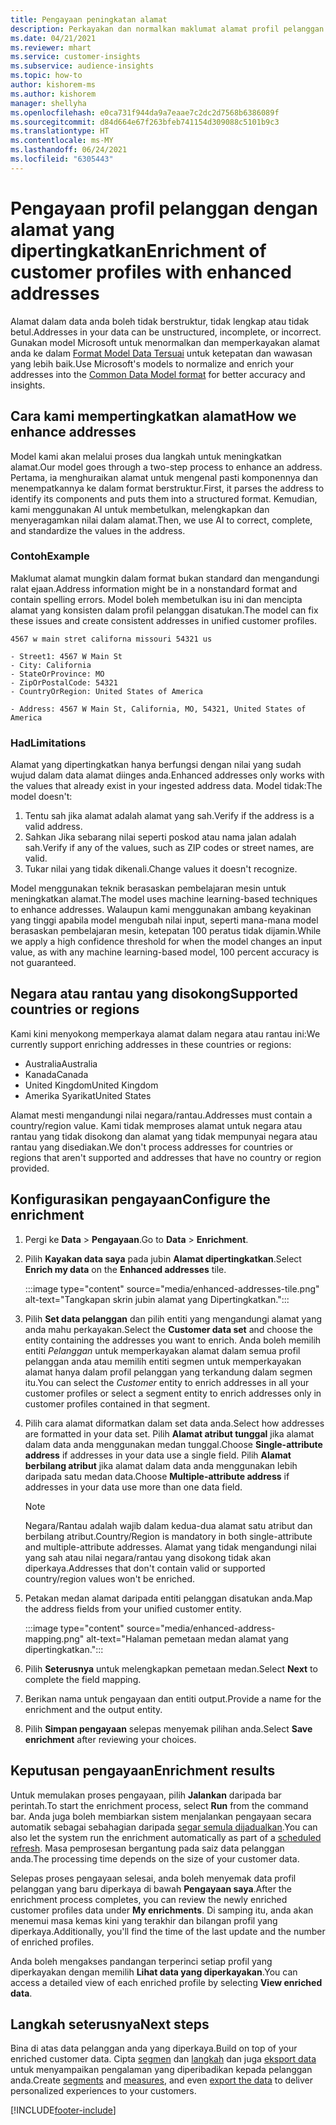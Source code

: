 ```yaml
---
title: Pengayaan peningkatan alamat
description: Perkayakan dan normalkan maklumat alamat profil pelanggan dengan model Microsoft.
ms.date: 04/21/2021
ms.reviewer: mhart
ms.service: customer-insights
ms.subservice: audience-insights
ms.topic: how-to
author: kishorem-ms
ms.author: kishorem
manager: shellyha
ms.openlocfilehash: e0ca731f944da9a7eaae7c2dc2d7568b6386089f
ms.sourcegitcommit: d84d664e67f263bfeb741154d309088c5101b9c3
ms.translationtype: HT
ms.contentlocale: ms-MY
ms.lasthandoff: 06/24/2021
ms.locfileid: "6305443"
---
```

# <a name="enrichment-of-customer-profiles-with-enhanced-addresses"></a><span data-ttu-id="7e600-103">Pengayaan profil pelanggan dengan alamat yang dipertingkatkan</span><span class="sxs-lookup"><span data-stu-id="7e600-103">Enrichment of customer profiles with enhanced addresses</span></span>

<span data-ttu-id="7e600-104">Alamat dalam data anda boleh tidak berstruktur, tidak lengkap atau tidak betul.</span><span class="sxs-lookup"><span data-stu-id="7e600-104">Addresses in your data can be unstructured, incomplete, or incorrect.</span></span> <span data-ttu-id="7e600-105">Gunakan model Microsoft untuk menormalkan dan memperkayakan alamat anda ke dalam [Format Model Data Tersuai](/common-data-model/schema/core/applicationcommon/address) untuk ketepatan dan wawasan yang lebih baik.</span><span class="sxs-lookup"><span data-stu-id="7e600-105">Use Microsoft's models to normalize and enrich your addresses into the [Common Data Model format](/common-data-model/schema/core/applicationcommon/address) for better accuracy and insights.</span></span>

## <a name="how-we-enhance-addresses"></a><span data-ttu-id="7e600-106">Cara kami mempertingkatkan alamat</span><span class="sxs-lookup"><span data-stu-id="7e600-106">How we enhance addresses</span></span>

<span data-ttu-id="7e600-107">Model kami akan melalui proses dua langkah untuk meningkatkan alamat.</span><span class="sxs-lookup"><span data-stu-id="7e600-107">Our model goes through a two-step process to enhance an address.</span></span> <span data-ttu-id="7e600-108">Pertama, ia menghuraikan alamat untuk mengenal pasti komponennya dan menempatkannya ke dalam format berstruktur.</span><span class="sxs-lookup"><span data-stu-id="7e600-108">First, it parses the address to identify its components and puts them into a structured format.</span></span> <span data-ttu-id="7e600-109">Kemudian, kami menggunakan AI untuk membetulkan, melengkapkan dan menyeragamkan nilai dalam alamat.</span><span class="sxs-lookup"><span data-stu-id="7e600-109">Then, we use AI to correct, complete, and standardize the values in the address.</span></span>

### <a name="example"></a><span data-ttu-id="7e600-110">Contoh</span><span class="sxs-lookup"><span data-stu-id="7e600-110">Example</span></span>

<span data-ttu-id="7e600-111">Maklumat alamat mungkin dalam format bukan standard dan mengandungi ralat ejaan.</span><span class="sxs-lookup"><span data-stu-id="7e600-111">Address information might be in a nonstandard format and contain spelling errors.</span></span> <span data-ttu-id="7e600-112">Model boleh membetulkan isu ini dan mencipta alamat yang konsisten dalam profil pelanggan disatukan.</span><span class="sxs-lookup"><span data-stu-id="7e600-112">The model can fix these issues and create consistent addresses in unified customer profiles.</span></span>

```Input
4567 w main stret californa missouri 54321 us
```

```Output
- Street1: 4567 W Main St
- City: California
- StateOrProvince: MO
- ZipOrPostalCode: 54321
- CountryOrRegion: United States of America

- Address: 4567 W Main St, California, MO, 54321, United States of America
```

### <a name="limitations"></a><span data-ttu-id="7e600-113">Had</span><span class="sxs-lookup"><span data-stu-id="7e600-113">Limitations</span></span>

<span data-ttu-id="7e600-114">Alamat yang dipertingkatkan hanya berfungsi dengan nilai yang sudah wujud dalam data alamat diinges anda.</span><span class="sxs-lookup"><span data-stu-id="7e600-114">Enhanced addresses only works with the values that already exist in your ingested address data.</span></span> <span data-ttu-id="7e600-115">Model tidak:</span><span class="sxs-lookup"><span data-stu-id="7e600-115">The model doesn't:</span></span> 

1. <span data-ttu-id="7e600-116">Tentu sah jika alamat adalah alamat yang sah.</span><span class="sxs-lookup"><span data-stu-id="7e600-116">Verify if the address is a valid address.</span></span>
2. <span data-ttu-id="7e600-117">Sahkan Jika sebarang nilai seperti poskod atau nama jalan adalah sah.</span><span class="sxs-lookup"><span data-stu-id="7e600-117">Verify if any of the values, such as ZIP codes or street names, are valid.</span></span>
3. <span data-ttu-id="7e600-118">Tukar nilai yang tidak dikenali.</span><span class="sxs-lookup"><span data-stu-id="7e600-118">Change values it doesn't recognize.</span></span>

<span data-ttu-id="7e600-119">Model menggunakan teknik berasaskan pembelajaran mesin untuk meningkatkan alamat.</span><span class="sxs-lookup"><span data-stu-id="7e600-119">The model uses machine learning-based techniques to enhance addresses.</span></span> <span data-ttu-id="7e600-120">Walaupun kami menggunakan ambang keyakinan yang tinggi apabila model mengubah nilai input, seperti mana-mana model berasaskan pembelajaran mesin, ketepatan 100 peratus tidak dijamin.</span><span class="sxs-lookup"><span data-stu-id="7e600-120">While we apply a high confidence threshold for when the model changes an input value, as with any machine learning-based model, 100 percent accuracy is not guaranteed.</span></span>

## <a name="supported-countries-or-regions"></a><span data-ttu-id="7e600-121">Negara atau rantau yang disokong</span><span class="sxs-lookup"><span data-stu-id="7e600-121">Supported countries or regions</span></span>

<span data-ttu-id="7e600-122">Kami kini menyokong memperkaya alamat dalam negara atau rantau ini:</span><span class="sxs-lookup"><span data-stu-id="7e600-122">We currently support enriching addresses in these countries or regions:</span></span> 

- <span data-ttu-id="7e600-123">Australia</span><span class="sxs-lookup"><span data-stu-id="7e600-123">Australia</span></span>
- <span data-ttu-id="7e600-124">Kanada</span><span class="sxs-lookup"><span data-stu-id="7e600-124">Canada</span></span>
- <span data-ttu-id="7e600-125">United Kingdom</span><span class="sxs-lookup"><span data-stu-id="7e600-125">United Kingdom</span></span>
- <span data-ttu-id="7e600-126">Amerika Syarikat</span><span class="sxs-lookup"><span data-stu-id="7e600-126">United States</span></span>

<span data-ttu-id="7e600-127">Alamat mesti mengandungi nilai negara/rantau.</span><span class="sxs-lookup"><span data-stu-id="7e600-127">Addresses must contain a country/region value.</span></span> <span data-ttu-id="7e600-128">Kami tidak memproses alamat untuk negara atau rantau yang tidak disokong dan alamat yang tidak mempunyai negara atau rantau yang disediakan.</span><span class="sxs-lookup"><span data-stu-id="7e600-128">We don't process addresses for countries or regions that aren't supported and addresses that have no country or region provided.</span></span>

## <a name="configure-the-enrichment"></a><span data-ttu-id="7e600-129">Konfigurasikan pengayaan</span><span class="sxs-lookup"><span data-stu-id="7e600-129">Configure the enrichment</span></span>

1. <span data-ttu-id="7e600-130">Pergi ke **Data** > **Pengayaan**.</span><span class="sxs-lookup"><span data-stu-id="7e600-130">Go to **Data** > **Enrichment**.</span></span>

1. <span data-ttu-id="7e600-131">Pilih **Kayakan data saya** pada jubin **Alamat dipertingkatkan**.</span><span class="sxs-lookup"><span data-stu-id="7e600-131">Select **Enrich my data** on the **Enhanced addresses** tile.</span></span>

   :::image type="content" source="media/enhanced-addresses-tile.png" alt-text="Tangkapan skrin jubin alamat yang Dipertingkatkan.":::

1. <span data-ttu-id="7e600-133">Pilih **Set data pelanggan** dan pilih entiti yang mengandungi alamat yang anda mahu perkayakan.</span><span class="sxs-lookup"><span data-stu-id="7e600-133">Select the **Customer data set** and choose the entity containing the addresses you want to enrich.</span></span> <span data-ttu-id="7e600-134">Anda boleh memilih entiti *Pelanggan* untuk memperkayakan alamat dalam semua profil pelanggan anda atau memilih entiti segmen untuk memperkayakan alamat hanya dalam profil pelanggan yang terkandung dalam segmen itu.</span><span class="sxs-lookup"><span data-stu-id="7e600-134">You can select the *Customer* entity to enrich addresses in all your customer profiles or select a segment entity to enrich addresses only in customer profiles contained in that segment.</span></span>

1. <span data-ttu-id="7e600-135">Pilih cara alamat diformatkan dalam set data anda.</span><span class="sxs-lookup"><span data-stu-id="7e600-135">Select how addresses are formatted in your data set.</span></span> <span data-ttu-id="7e600-136">Pilih **Alamat atribut tunggal** jika alamat dalam data anda menggunakan medan tunggal.</span><span class="sxs-lookup"><span data-stu-id="7e600-136">Choose **Single-attribute address** if addresses in your data use a single field.</span></span> <span data-ttu-id="7e600-137">Pilih **Alamat berbilang atribut** jika alamat dalam data anda menggunakan lebih daripada satu medan data.</span><span class="sxs-lookup"><span data-stu-id="7e600-137">Choose **Multiple-attribute address** if addresses in your data use more than one data field.</span></span>

   > [!NOTE]
   > <span data-ttu-id="7e600-138">Negara/Rantau adalah wajib dalam kedua-dua alamat satu atribut dan berbilang atribut.</span><span class="sxs-lookup"><span data-stu-id="7e600-138">Country/Region is mandatory in both single-attribute and multiple-attribute addresses.</span></span> <span data-ttu-id="7e600-139">Alamat yang tidak mengandungi nilai yang sah atau nilai negara/rantau yang disokong tidak akan diperkaya.</span><span class="sxs-lookup"><span data-stu-id="7e600-139">Addresses that don't contain valid or supported country/region values won't be enriched.</span></span>

1.  <span data-ttu-id="7e600-140">Petakan medan alamat daripada entiti pelanggan disatukan anda.</span><span class="sxs-lookup"><span data-stu-id="7e600-140">Map the address fields from your unified customer entity.</span></span>

    :::image type="content" source="media/enhanced-address-mapping.png" alt-text="Halaman pemetaan medan alamat yang dipertingkatkan.":::

1. <span data-ttu-id="7e600-142">Pilih **Seterusnya** untuk melengkapkan pemetaan medan.</span><span class="sxs-lookup"><span data-stu-id="7e600-142">Select **Next** to complete the field mapping.</span></span>

1. <span data-ttu-id="7e600-143">Berikan nama untuk pengayaan dan entiti output.</span><span class="sxs-lookup"><span data-stu-id="7e600-143">Provide a name for the enrichment and the output entity.</span></span>

1. <span data-ttu-id="7e600-144">Pilih **Simpan pengayaan** selepas menyemak pilihan anda.</span><span class="sxs-lookup"><span data-stu-id="7e600-144">Select **Save enrichment** after reviewing your choices.</span></span>

## <a name="enrichment-results"></a><span data-ttu-id="7e600-145">Keputusan pengayaan</span><span class="sxs-lookup"><span data-stu-id="7e600-145">Enrichment results</span></span>

<span data-ttu-id="7e600-146">Untuk memulakan proses pengayaan, pilih **Jalankan** daripada bar perintah.</span><span class="sxs-lookup"><span data-stu-id="7e600-146">To start the enrichment process, select **Run** from the command bar.</span></span> <span data-ttu-id="7e600-147">Anda juga boleh membiarkan sistem menjalankan pengayaan secara automatik sebagai sebahagian daripada [segar semula dijadualkan](system.md#schedule-tab).</span><span class="sxs-lookup"><span data-stu-id="7e600-147">You can also let the system run the enrichment automatically as part of a [scheduled refresh](system.md#schedule-tab).</span></span> <span data-ttu-id="7e600-148">Masa pemprosesan bergantung pada saiz data pelanggan anda.</span><span class="sxs-lookup"><span data-stu-id="7e600-148">The processing time depends on the size of your customer data.</span></span>

<span data-ttu-id="7e600-149">Selepas proses pengayaan selesai, anda boleh menyemak data profil pelanggan yang baru diperkaya di bawah **Pengayaan saya**.</span><span class="sxs-lookup"><span data-stu-id="7e600-149">After the enrichment process completes, you can review the newly enriched customer profiles data under **My enrichments**.</span></span> <span data-ttu-id="7e600-150">Di samping itu, anda akan menemui masa kemas kini yang terakhir dan bilangan profil yang diperkaya.</span><span class="sxs-lookup"><span data-stu-id="7e600-150">Additionally, you'll find the time of the last update and the number of enriched profiles.</span></span>

<span data-ttu-id="7e600-151">Anda boleh mengakses pandangan terperinci setiap profil yang diperkayakan dengan memilih **Lihat data yang diperkayakan**.</span><span class="sxs-lookup"><span data-stu-id="7e600-151">You can access a detailed view of each enriched profile by selecting **View enriched data**.</span></span>

## <a name="next-steps"></a><span data-ttu-id="7e600-152">Langkah seterusnya</span><span class="sxs-lookup"><span data-stu-id="7e600-152">Next steps</span></span>

<span data-ttu-id="7e600-153">Bina di atas data pelanggan anda yang diperkaya.</span><span class="sxs-lookup"><span data-stu-id="7e600-153">Build on top of your enriched customer data.</span></span> <span data-ttu-id="7e600-154">Cipta [segmen](segments.md) dan [langkah](measures.md) dan juga [eksport data](export-destinations.md) untuk menyampaikan pengalaman yang diperibadikan kepada pelanggan anda.</span><span class="sxs-lookup"><span data-stu-id="7e600-154">Create [segments](segments.md) and [measures](measures.md), and even [export the data](export-destinations.md) to deliver personalized experiences to your customers.</span></span>

[!INCLUDE[footer-include](../includes/footer-banner.md)]
